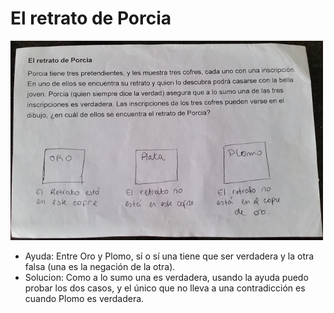 El retrato de Porcia
====================

![](retrato_porcia.jpg)

* Ayuda: Entre Oro y Plomo, sí o sí una tiene que ser verdadera y la otra falsa (una es la negación de la otra).
* Solucion: Como a lo sumo una es verdadera, usando la ayuda puedo probar los dos casos, y el único que no lleva a una contradicción es cuando Plomo es verdadera.

